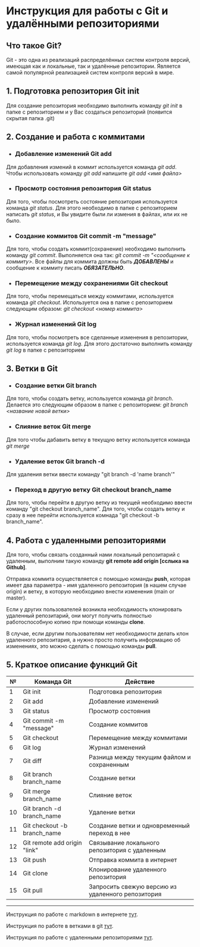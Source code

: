 # Инструкция для работы с Git и удалёнными репозиториями

## Что такое Git?
Git - это одна из реализаций распределённых систем контроля версий, имеющая как и локальные, так и удалённые репозитории. Является самой популярной реализацией систем контроля версий в мире.
## 1. Подготовка репозитория Git init
Для создание репозитория необходимо выполнить команду *git init*  в папке с репозиторием и у Вас создаться репозиторий (появится скрытая папка .git)

## 2. Создание и работа с коммитами

* ### Добавление изменений Git add
Для добавления измений в коммит используется команда *git add*. Чтобы использовать команду *git add* напишите *git add <имя файла>*

* ### Просмотр состояния репозитория Git status
Для того, чтобы посмотреть состояние репозитория используется команда *git status*. Для этого необходимо в папке с репозиторием написать *git status*, и Вы увидите были ли измения в файлах, или их не было.

* ### Создание коммитов Git commit -m "message"
Для того, чтобы создать коммит(сохранение) необходимо выполнить команду *git commit*. Выполняется она так: *git commit -m "<сообщение к коммиту>*. Все файлы для коммита должны быть ***ДОБАВЛЕНЫ*** и сообщение к коммиту писать ***ОБЯЗАТЕЛЬНО***.

* ### Перемещение между сохранениями Git checkout
Для того, чтобы перемещаться между коммитами, используется команда *git checkout*. Используется она в папке с репозиторием следующим образом: *git checkout <номер коммита>*

* ### Журнал изменений Git log
Для того, чтобы посмотреть все сделанные изменения в репозитории, используется команда *git log*. Для этого достаточно выполнить команду *git log* в папке с репозиторием

## 3. Ветки в Git

* ### Создание ветки Git branch

Для того, чтобы создать ветку, используется команда *git branch*. Делается это следующим образом в папке с репозиторием: *git branch <название новой ветки>*

* ### Слияние веток Git merge

Для того чтобы дабавить ветку в текущую ветку используется команда *git merge <name branch>*

* ### Удаление веток Git branch -d
Для удаления ветки ввести команду "git branch -d 'name branch'"

* ### Переход в другую ветку Git checkout branch_name
Для того, чтобы перейти в другую ветку из текущей необходимо ввести команду  "git checkout branch_name". Для того, чтобы создать ветку и сразу в нее перейти используется комнада "git checkout -b branch_name".

## 4. Работа с удаленными репозиториями

Для того, чтобы связать созданный нами локальный репозитарий с удаленным, выполним такую команду **git remote add origin [сслыка на Github]**.

Отправка коммита осуществляется с помощью команды **push**, которая имеет два параметра - имя удаленного репозитория (в нашем случае origin) и ветку, в которую необходимо внести изменения (main or master).

Если у других пользователей возникла необходимость клонировать удаленный репозитарий, они могут получить полностью работоспособную копию при помощи команды **clone**.

В случае, если другим пользователям нет необходимости делать клон удаленного репозитария, а нужно просто получить информацию об изменениях, это можно сделать с помощью команды **pull**.


## 5. Краткое описание функций Git

| № |  Команда Git |  Действие |
|---|--------------|-----------|
| 1 | Git init | Подготовка репозитория
| 2 | Git add | Добавление изменений |
| 3 | Git status | Просмотр состояния |
| 4 | Git commit -m "message"| Создание коммитов |
| 5 | Git checkout | Перемещение между коммитами |
| 6 | Git log | Журнал изменений |
| 7 | Git diff | Разница между текущим файлом и сохраненным |
| 8 | Git branch branch_name| Создание ветки |
| 9 | Git merge branch_name| Слияние веток |
| 10| Git branch -d branch_name| Удаление ветки |
| 11 | Git checkout -b branch_name | Создание ветки и одновременный переход в нее |
| 12 | Git remote add origin "link" | Связывание локального репозитория с удаленным |
| 13 | Git push | Отправка коммита в интернет |
| 14 | Git clone | Клонирование удаленного репозитория |
| 15 | Git pull | Запросить свежую версию из удаленного репозитория |

---

Инструкция по работе с markdown в интернете [тут](https://www.markdownguide.org/basic-syntax). 

Инструкция по работе в ветками в git [тут](https://git-scm.com/book/ru/v2/%D0%92%D0%B5%D1%82%D0%B2%D0%BB%D0%B5%D0%BD%D0%B8%D0%B5-%D0%B2-Git-%D0%9E-%D0%B2%D0%B5%D1%82%D0%B2%D0%BB%D0%B5%D0%BD%D0%B8%D0%B8-%D0%B2-%D0%B4%D0%B2%D1%83%D1%85-%D1%81%D0%BB%D0%BE%D0%B2%D0%B0%D1%85).

Инструкция по работе с удаленными репозиториями [тут](https://itproger.com/course/git/5).

